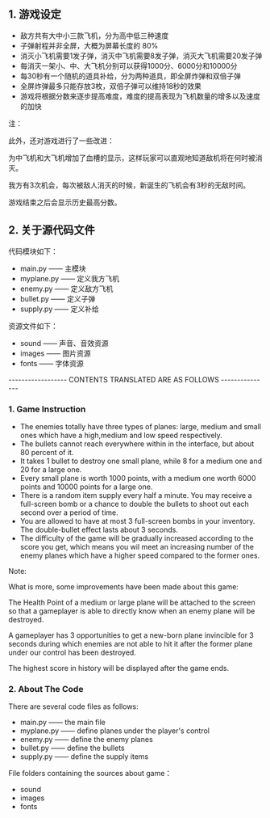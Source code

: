 ## 1. 游戏设定
- 敌方共有大中小三款飞机，分为高中低三种速度
- 子弹射程并非全屏，大概为屏幕长度的 80%
- 消灭小飞机需要1发子弹，消灭中飞机需要8发子弹，消灭大飞机需要20发子弹
- 每消灭一架小、中、大飞机分别可以获得1000分、6000分和10000分
- 每30秒有一个随机的道具补给，分为两种道具，即全屏炸弹和双倍子弹
- 全屏炸弹最多只能存放3枚，双倍子弹可以维持18秒的效果
- 游戏将根据分数来逐步提高难度，难度的提高表现为飞机数量的增多以及速度的加快

注：

此外，还对游戏进行了一些改进：

为中飞机和大飞机增加了血槽的显示，这样玩家可以直观地知道敌机将在何时被消灭。

我方有3次机会，每次被敌人消灭的时候，新诞生的飞机会有3秒的无敌时间。

游戏结束之后会显示历史最高分数。

## 2. 关于源代码文件

代码模块如下：

- main.py —— 主模块
- myplane.py —— 定义我方飞机
- enemy.py —— 定义敌方飞机
- bullet.py —— 定义子弹
- supply.py —— 定义补给

资源文件如下：

- sound —— 声音、音效资源
- images —— 图片资源
- fonts —— 字体资源


------------------ CONTENTS TRANSLATED ARE AS FOLLOWS ---------------

### 1. Game Instruction
- The enemies totally have three types of planes: large, medium and small ones which have a high,medium and low speed respectively.
- The bullets cannot reach everywhere within in the interface, but about 80 percent of it.
- It takes 1 bullet to destroy one small plane, while 8 for a medium one and 20 for a large one. 
- Every small plane is worth 1000 points, with a medium one worth 6000 points and 10000 points for a large one.
- There is a random item supply every half a minute. You may receive a full-screen bomb or a chance to double the bullets to shoot out each second over a period of time.
- You are allowed to have at most 3 full-screen bombs in your inventory. The double-bullet effect lasts about 3 seconds.
- The difficulty of the game will be gradually increased according to the score you get, which means you wil meet an increasing number of the enemy planes which have a higher speed compared to the former ones.
  
Note:

What is more, some improvements have been made about this game:

The Health Point of a medium or large plane will be attached to the screen so that a gameplayer is able to directly know when an enemy plane will be destroyed.

A gameplayer has 3 opportunities to get a new-born plane invincible for 3 seconds during which enemies are not able to hit it after the former plane under our control has been destroyed.

The highest score in history will be displayed after the game ends.

### 2. About The Code

There are several code files as follows:

- main.py —— the main file
- myplane.py —— define planes under the player's control
- enemy.py —— define the enemy planes
- bullet.py —— define the bullets
- supply.py —— define the supply items

File folders containing the sources about game：

- sound
- images
- fonts